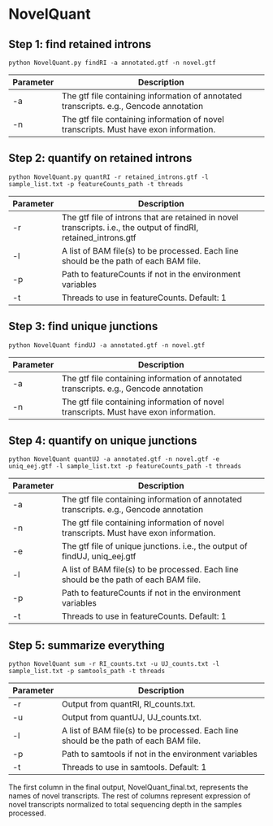 # NovelQuant

## Step 1: find retained introns

`python NovelQuant.py findRI -a annotated.gtf -n novel.gtf`

| Parameter | Description |
|-----------|-------------|
| -a | The gtf file containing information of annotated transcripts. e.g., Gencode annotation |
| -n | The gtf file containing information of novel transcripts. Must have exon information. |

## Step 2: quantify on retained introns

`python NovelQuant.py quantRI -r retained_introns.gtf -l sample_list.txt -p featureCounts_path -t threads`

| Parameter | Description |
|-----------|-------------|
| -r | The gtf file of introns that are retained in novel transcripts. i.e., the output of findRI, retained_introns.gtf |
| -l | A list of BAM file(s) to be processed. Each line should be the path of each BAM file. |
| -p | Path to featureCounts if not in the environment variables |
| -t | Threads to use in featureCounts. Default: 1 |

## Step 3: find unique junctions

`python NovelQuant findUJ -a annotated.gtf -n novel.gtf`

| Parameter | Description |
|-----------|-------------|
| -a | The gtf file containing information of annotated transcripts. e.g., Gencode annotation |
| -n | The gtf file containing information of novel transcripts. Must have exon information. |

## Step 4: quantify on unique junctions

`python NovelQuant quantUJ -a annotated.gtf -n novel.gtf -e uniq_eej.gtf -l sample_list.txt -p featureCounts_path -t threads`

| Parameter | Description |
|-----------|-------------|
| -a | The gtf file containing information of annotated transcripts. e.g., Gencode annotation |
| -n | The gtf file containing information of novel transcripts. Must have exon information. |
| -e | The gtf file of unique junctions. i.e., the output of findUJ, uniq_eej.gtf |
| -l | A list of BAM file(s) to be processed. Each line should be the path of each BAM file. |
| -p | Path to featureCounts if not in the environment variables |
| -t | Threads to use in featureCounts. Default: 1 |

## Step 5: summarize everything

`python NovelQuant sum -r RI_counts.txt -u UJ_counts.txt -l sample_list.txt -p samtools_path -t threads`

| Parameter | Description |
|-----------|-------------|
| -r | Output from quantRI, RI_counts.txt. |
| -u | Output from quantUJ, UJ_counts.txt. |
| -l | A list of BAM file(s) to be processed. Each line should be the path of each BAM file. |
| -p | Path to samtools if not in the environment variables |
| -t | Threads to use in samtools. Default: 1 |

The first column in the final output, NovelQuant_final.txt, represents the names of novel transcripts. The rest of columns represent expression of novel transcripts normalized to total sequencing depth in the samples processed.
